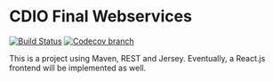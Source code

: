 # CDIO Final Webservices

[![Build Status](https://travis-ci.org/hold12/CDIO_final_webservices.svg?branch=develop)](https://travis-ci.org/hold12/CDIO_final_webservices)
[![Codecov branch](https://img.shields.io/codecov/c/github/hold12/CIDO_final_webservices/develop.svg)](https://codecov.io/gh/hold12/CDIO_final_webservices)

This is a project using Maven, REST and Jersey. Eventually, a React.js frontend will be implemented as well.